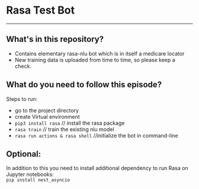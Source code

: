 # Rasa Test Bot

---
## What's in this repository?

- Contains elementary rasa-nlu bot which is in itself a medicare locator
- New training data is uploaded from time to time, so please keep a check.

## What do you need to follow this episode?

Steps to run:
-  go to the project directory
- create Virtual environment
- ```pip3 install rasa``` // install the rasa package
- ```rasa train``` // train the existing nlu model
- ```rasa run actions & rasa shell``` //initialize the bot in command-line

## Optional:

In addition to this you need to install additional dependency to run Rasa on Jupyter 
notebooks:  
```pip install nest_asyncio```

